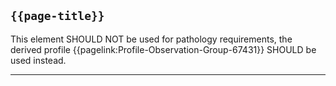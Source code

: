 ## `{{page-title}}`

This element SHOULD NOT be used for pathology requirements, the derived profile {{pagelink:Profile-Observation-Group-67431}} SHOULD be used instead.

---